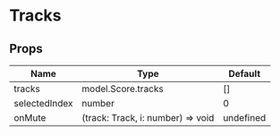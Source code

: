 # Tracks

## Props

| Name          | Type                              | Default   |
| ------------- | --------------------------------- | --------- |
| tracks        | model.Score.tracks                | []        |
| selectedIndex | number                            | 0         |
| onMute        | (track: Track, i: number) => void | undefined |
